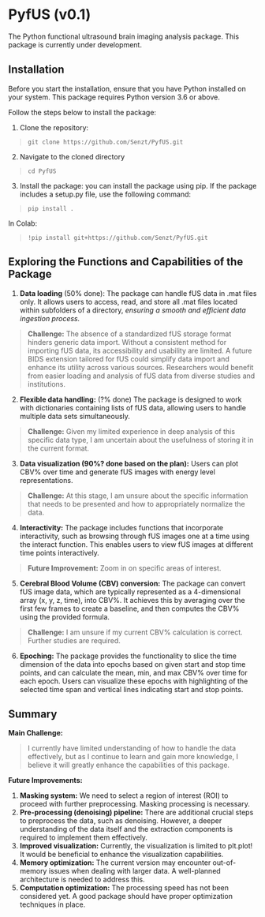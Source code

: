 # PyfUS (v0.1)

The Python functional ultrasound brain imaging analysis package. This package is currently under development.

## **Installation**

Before you start the installation, ensure that you have Python installed on your system. This package requires Python version 3.6 or above.

Follow the steps below to install the package:

1. Clone the repository:

> `git clone https://github.com/Senzt/PyfUS.git`

2. Navigate to the cloned directory

> `cd PyfUS`

3. Install the package: you can install the package using pip. If the package includes a setup.py file, use the following command:

> `pip install .`

In Colab:

> `!pip install git+https://github.com/Senzt/PyfUS.git`

## **Exploring the Functions and Capabilities of the Package**

1.  **Data loading** (50% done): The package can handle fUS data in .mat files only. It allows users to access, read, and store all .mat files located within subfolders of a directory, *ensuring a smooth and efficient data ingestion process.*
> **Challenge:** The absence of a standardized fUS storage format hinders generic data import. Without a consistent method for importing fUS data, its accessibility and usability are limited. A future BIDS extension tailored for fUS could simplify data import and enhance its utility across various sources. Researchers would benefit from easier loading and analysis of fUS data from diverse studies and institutions.

2.  **Flexible data handling:** (?% done) The package is designed to work with dictionaries containing lists of fUS data, allowing users to handle multiple data sets simultaneously.
> **Challenge:** Given my limited experience in deep analysis of this specific data type, I am uncertain about the usefulness of storing it in the current format.

3.  **Data visualization (90%? done based on the plan):** Users can plot CBV% over time and generate fUS images with energy level representations.
> **Challenge:** At this stage, I am unsure about the specific information that needs to be presented and how to appropriately normalize the data.

4.  **Interactivity:** The package includes functions that incorporate interactivity, such as browsing through fUS images one at a time using the interact function. This enables users to view fUS images at different time points interactively.
> **Future Improvement:** Zoom in on specific areas of interest.

5.  **Cerebral Blood Volume (CBV) conversion:** The package can convert fUS image data, which are typically represented as a 4-dimensional array (x, y, z, time), into CBV%. It achieves this by averaging over the first few frames to create a baseline, and then computes the CBV% using the provided formula.
> **Challenge:** I am unsure if my current CBV% calculation is correct. Further studies are required.

6.  **Epoching:** The package provides the functionality to slice the time dimension of the data into epochs based on given start and stop time points, and can calculate the mean, min, and max CBV% over time for each epoch. Users can visualize these epochs with highlighting of the selected time span and vertical lines indicating start and stop points.

## **Summary**

**Main Challenge:**

> I currently have limited understanding of how to handle the data effectively, but as I continue to learn and gain more knowledge, I believe it will greatly enhance the capabilities of this package.

**Future Improvements:**

1.  **Masking system:** We need to select a region of interest (ROI) to proceed with further preprocessing. Masking processing is necessary.
2.  **Pre-processing (denoising) pipeline:** There are additional crucial steps to preprocess the data, such as denoising. However, a deeper understanding of the data itself and the extraction components is required to implement them effectively.
3.  **Improved visualization:** Currently, the visualization is limited to plt.plot! It would be beneficial to enhance the visualization capabilities.
4.  **Memory optimization:** The current version may encounter out-of-memory issues when dealing with larger data. A well-planned architecture is needed to address this.
5.  **Computation optimization:** The processing speed has not been considered yet. A good package should have proper optimization techniques in place.
